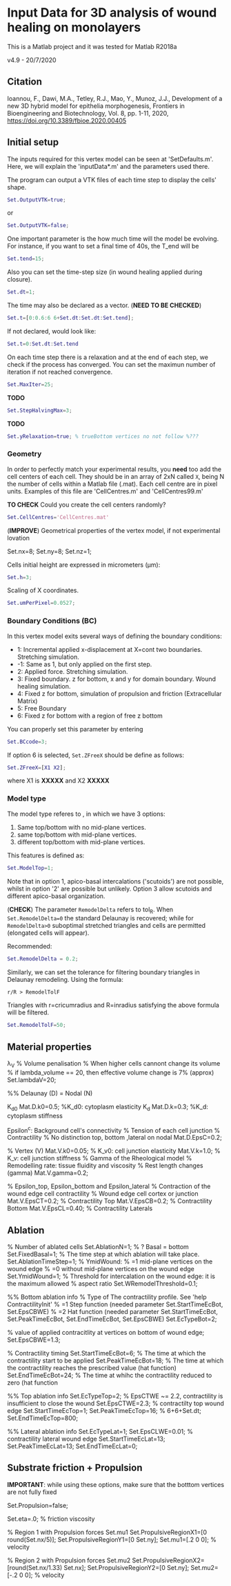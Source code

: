 # Input Data for 3D analysis of  wound healing on monolayers

This is a Matlab project and it was tested for Matlab R2018a

v4.9 - 20/7/2020

## Citation

Ioannou, F., Dawi, M.A., Tetley, R.J., Mao, Y., Munoz, J.J., 
Development of a new 3D hybrid model for epithelia morphogenesis, 
Frontiers in Bioengineering and Biotechnology, Vol. 8, pp. 1-11, 2020, 
https://doi.org/10.3389/fbioe.2020.00405


## Initial setup

The inputs required for this vertex model can be seen at 'SetDefaults.m'. Here, we will explain the 'inputData\*.m' and the parameters used there.

The program can output a VTK files of each time step to display the cells' shape.

```Matlab 
Set.OutputVTK=true;
```
or

```Matlab
Set.OutputVTK=false;
```

One important parameter is the how much time will the model be evolving. For instance, if you want to set a final time of 40s, the T_end will be
```Matlab
Set.tend=15;
```
Also you can set the time-step size (in wound healing applied during closure).
```Matlab
Set.dt=1;
```
The time may also be declared as a vector. (__NEED TO BE CHECKED__)     
```Matlab
Set.t=[0:0.6:6 6+Set.dt:Set.dt:Set.tend];
```

If not declared, would look like:

```Matlab
Set.t=0:Set.dt:Set.tend
```

On each time step there is a relaxation and at the end of each step, we check if the process has converged. You can set the maximun number of iteration if not reached convergence.
```Matlab
Set.MaxIter=25;
```

__TODO__

```Matlab
Set.StepHalvingMax=3;
```

__TODO__

```Matlab
Set.yRelaxation=true; % trueBottom vertices no not follow %???
```

### Geometry

In order to perfectly match your experimental results, you __need__ too add the cell centers of each cell. They should be in an array of 2xN called ```X```, being N the number of cells within a Matlab file (.mat). Each cell centre are in pixel units. Examples of this file are 'CellCentres.m' and 'CellCentres99.m'

__TO CHECK__ Could you create the cell centers randomly?

```Matlab
Set.CellCentres='CellCentres.mat'
```
(__IMPROVE__) Geometrical properties of the vertex model, if not experimental lovation

Set.nx=8;
Set.ny=8;
Set.nz=1;

Cells initial height are expressed in micrometers (µm):
```Matlab
Set.h=3;
```

Scaling of X coordinates. 
```Matlab
Set.umPerPixel=0.0527;
```

### Boundary Conditions (BC)

In this vertex model exits several ways of defining the boundary conditions:

* 1: Incremental applied x-displacement at X=cont two boundaries. Stretching simulation.
* -1: Same as 1, but only applied on the first step.
* 2: Applied force. Stretching simulation.
* 3: Fixed boundary. z for bottom, x and y for domain boundary. Wound healing simulation.
* 4: Fixed z for bottom, simulation of propulsion and friction (Extracellular Matrix)
* 5: Free Boundary
* 6: Fixed z for bottom with a region of free z bottom

You can properly set this parameter by entering
```Matlab
Set.BCcode=3;
``` 
If option 6 is selected, ```Set.ZFreeX``` should be define as follows:
```Matlab
Set.ZFreeX=[X1 X2];
```
where X1 is __XXXXX__ and X2 __XXXXX__

### Model type
The model type referes to , in which we have 3 options:

1. Same top/bottom with no mid-plane vertices.
2. same top/bottom with mid-plane vertices.
3. different top/bottom with mid-plane vertices.

This features is defined as:
```Matlab
Set.ModelTop=1;
```

Note that in option 1, apico-basal intercalations ('scutoids') are not possible, whilst in option '2' are possible but unlikely. Option 3 allow scutoids and different apico-basal organization.

(__CHECK__)
The parameter ```RemodelDelta``` refers to tol<sub>R</sub>. When ```Set.RemodelDelta=0``` the standard Delaunay is recovered; while for ```RemodelDelta>0``` suboptimal stretched triangles and cells are permitted (elongated cells will appear). 

Recommended:

```Matlab
Set.RemodelDelta = 0.2;
```

Similarly, we can set the tolerance for filtering boundary triangles in Delaunay remodeling. Using the formula:

```
r/R > RemodelTolF
``` 

Triangles with r=cricumradius and R=inradius satisfying the above formula will be filtered.

```Matlab
Set.RemodelTolF=50;
```

## Material properties
λ<sub>V</sub>
% Volume penalisation
% When higher cells cannont change its volume
% if lambda_volume == 20, then effective volume change is 7% (approx)
Set.lambdaV=20;

%% Delaunay (D) = Nodal (N)

K<sub>d0</sub>
Mat.D.k0=0.5; %K_d0: cytoplasm elasticity
K<sub>d</sub>
Mat.D.k=0.3; %K_d: cytoplasm stiffness

Epsilon<sup>c</sup>: Background cell's connectivity
% Tension of each cell junction
% Contractility
% No distinction top, bottom ,lateral on nodal
Mat.D.EpsC=0.2;

% Vertex (V)
Mat.V.k0=0.05; % K_v0: cell junction elasticity
Mat.V.k=1.0; % K_v: cell junction stiffness
% Gamma of the Rheological model
% Remodelling rate: tissue fluidity and viscosity
% Rest length changes (gamma)
Mat.V.gamma=0.2;

% Epsilon_top, Epsilon_bottom and Epsilon_lateral
% Contraction of the wound edge cell contractility
% Wound edge cell cortex or junction
Mat.V.EpsCT=0.2; % Contractility Top
Mat.V.EpsCB=0.2; % Contractility Bottom
Mat.V.EpsCL=0.40; % Contractility Laterals


## Ablation

% Number of ablated cells
Set.AblationN=1;
% ? Basal = bottom
Set.FixedBasal=1;
% The time step at which ablation will take place.
Set.AblationTimeStep=1;
% YmidWound:
% =1 mid-plane vertices on the wound edge
% =0 without mid-plane vertices on the wound edge
Set.YmidWound=1;
% Threshold for intercalation on the wound edge: it is the maximum allowed
% aspect ratio
Set.WRemodelThreshold=0.1;

%% Bottom ablation info
% Type of The contractility  profile. See 'help ContractilityInit'
% =1 Step function (needed parameter Set.StartTimeEcBot, Set.EpsCBWE)
% =2 Hat  function  (needed parameter Set.StartTimeEcBot, Set.PeakTimeEcBot, Set.EndTimeEcBot, Set.EpsCBWE)
Set.EcTypeBot=2;

% value of applied contracitlity at vertices on bottom of wound edge;
Set.EpsCBWE=1.3;    

% Contractility timing
Set.StartTimeEcBot=6;  % The time at which the contractility start to be applied
Set.PeakTimeEcBot=18;   % The time at which the contractility reaches the prescribed value (hat function)
Set.EndTimeEcBot=24;    % The time at whihc the contractility reduced to zero (hat  function

%% Top ablation info
Set.EcTypeTop=2;
% EpsCTWE \~= 2.2, contractility is insufficient to close the wound
Set.EpsCTWE=2.3; % contractilty top wound edge
Set.StartTimeEcTop=1;
Set.PeakTimeEcTop=16; % 6+6+Set.dt;
Set.EndTimeEcTop=800;

%% Lateral ablation info
Set.EcTypeLat=1;
Set.EpsCLWE=0.01;    % contractility lateral wound edge
Set.StartTimeEcLat=13;
Set.PeakTimeEcLat=13;
Set.EndTimeEcLat=0;

## Substrate friction + Propulsion
 __IMPORTANT__: while using these options, make sure that the botttom vertices are not fully fixed

Set.Propulsion=false;

Set.eta=.0;        % friction viscosity

% Region 1 with Propulsion forces Set.mu1
Set.PropulsiveRegionX1=[0 round(Set.nx/5)];
Set.PropulsiveRegionY1=[0  Set.ny];
Set.mu1=[.2 0 0];       % velocity

% Region 2 with Propulsion forces Set.mu2
Set.PropulsiveRegionX2=[round(Set.nx/1.33) Set.nx];
Set.PropulsiveRegionY2=[0  Set.ny];
Set.mu2=[-.2 0 0];       % velocity